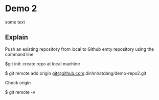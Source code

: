 # Demo 2

some text

## Explain

Push an existing repository from local to Github emty repository using the command line

$git init: create repo at local machine

$ git remote add origin git@github.com:dinhnhatdang/demo-repo2.git

Check origin

$ git remote -v

